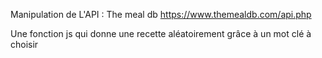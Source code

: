 Manipulation de L'API : The meal db 
https://www.themealdb.com/api.php

Une fonction js qui donne une recette aléatoirement grâce à un mot clé à choisir